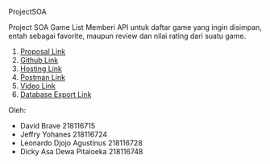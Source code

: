 ProjectSOA

Project SOA Game List
Memberi API untuk daftar game yang ingin disimpan, entah sebagai favorite, maupun review dan nilai rating dari suatu game.


1. [Proposal Link](https://drive.google.com/drive/folders/16Mi0L_OTTl70lNdtMrTT0bQYMVU48ZNX?usp=sharing)
2. [Github Link](https://github.com/DavidBrave/ProjectSOA)
3. [Hosting Link](https://waiting-pretty-somersault.glitch.me/)
4. [Postman Link](https://documenter.getpostman.com/view/14457522/Tzm2JHeU)
5. [Video Link](https://drive.google.com/file/d/1tUS--5_ahKz4UMjNnOgOcxy8zpM7G5FT/view?usp=sharing)
6. [Database Export Link](https://drive.google.com/drive/folders/1tCMrRO3NwxVGsPld-IAQC6mnB8wQYKjJ?usp=sharing)


Oleh:
- David Brave	 						          218116715
- Jeffry Yohanes							      218116724
- Leonardo Djojo Agustinus					218116728
- Dicky Asa Dewa Pitaloeka					218116748


